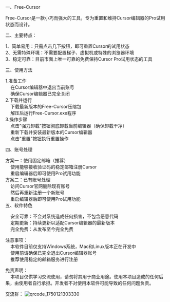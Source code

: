 一、Free-Cursor  

Free-Cursor是一款小巧而强大的工具，专为重置和维持Cursor编辑器的Pro试用状态而设计。  

二、主要特点：  

1、简单易用：只需点击几下按钮，即可重置Cursor的试用状态  
2、无需特殊环境：不需要配置梯子、虚拟机或特殊的浏览器环境  
3、稳定可靠：目前市面上唯一可靠的免费保持Cursor Pro试用状态的工具  

三、使用方法  

1.准备工作  
&nbsp;&nbsp;&nbsp;&nbsp;在Cursor编辑器中退出当前账号  
&nbsp;&nbsp;&nbsp;&nbsp;确保Cursor编辑器已完全关闭  
2.下载并运行  
&nbsp;&nbsp;&nbsp;&nbsp;下载最新版本的Free-Cursor压缩包  
&nbsp;&nbsp;&nbsp;&nbsp;解压后运行Free-Cursor.exe程序  
3.操作步骤  
&nbsp;&nbsp;&nbsp;&nbsp;点击"强力卸载"按钮彻底卸载当前编辑器（确保卸载干净）  
&nbsp;&nbsp;&nbsp;&nbsp;重新下载并安装最新版本的Cursor编辑器  
&nbsp;&nbsp;&nbsp;&nbsp;点击"重置"按钮执行重置操作  
   
四、账号处理  

方案一：使用固定邮箱（推荐）  
&nbsp;&nbsp;&nbsp;&nbsp;使用能够接收验证码的稳定邮箱注册Cursor  
&nbsp;&nbsp;&nbsp;&nbsp;重启编辑器后即可使用Pro试用功能  
方案二：已有账号处理  
&nbsp;&nbsp;&nbsp;&nbsp;访问Cursor官网删除现有账号  
&nbsp;&nbsp;&nbsp;&nbsp;然后再重新注册一个新账号  
&nbsp;&nbsp;&nbsp;&nbsp;重启编辑器后即可使用Pro试用功能  
五、软件特色  

&nbsp;&nbsp;&nbsp;&nbsp;安全可靠：不会对系统造成任何损害，不包含恶意代码  
&nbsp;&nbsp;&nbsp;&nbsp;定期更新：持续更新以适配Cursor编辑器的最新版本  
&nbsp;&nbsp;&nbsp;&nbsp;完全免费：从发布至今完全免费  
   
注意事项：  
&nbsp;&nbsp;&nbsp;&nbsp;本软件目前仅支持Windows系统，Mac和Linux版本正在开发中  
&nbsp;&nbsp;&nbsp;&nbsp;使用前请确保已完全退出Cursor编辑器账号  
&nbsp;&nbsp;&nbsp;&nbsp;推荐使用稳定的邮箱服务进行注册  

免责声明：  
&nbsp;&nbsp;&nbsp;&nbsp;本项目仅供学习交流使用，请勿将其用于商业用途。使用本项目造成的任何后果，由使用者自行承担。开发者不对使用本软件可能导致的任何问题负责。  

交流群：
![qrcode_1750121303330](https://github.com/user-attachments/assets/b6fb0652-5a38-4bec-a89f-fb925b78e6c8)



